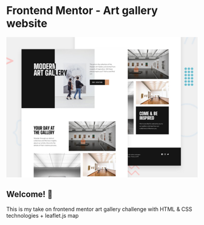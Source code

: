 # Frontend Mentor - Art gallery website

![Design preview for the Art gallery website coding challenge](./preview.jpg)

## Welcome! 👋

This is my take on frontend mentor art gallery challenge with HTML & CSS technologies + leaflet.js map
